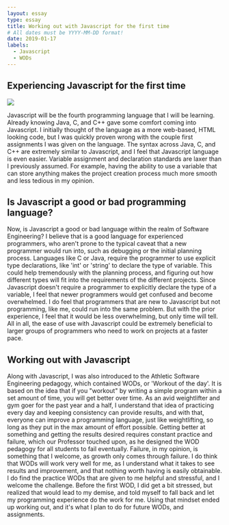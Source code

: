 ```yaml
---
layout: essay
type: essay
title: Working out with Javascript for the first time
# All dates must be YYYY-MM-DD format!
date: 2019-01-17
labels:
  - Javascript
  - WODs
---
```


## Experiencing Javascript for the first time

<img class="ui medium right floated rounded image" src="bradenbetz.github.io/Anyone_notice_the_javascript.png">

Javascript will be the fourth programming language that I will be learning.  Already knowing Java, C, and C++ gave some comfort coming into Javascript.  I initially thought of the language as a more web-based, HTML looking code, but I was quickly proven wrong with the couple first assignments I was given on the language.  The syntax across Java, C, and C++ are extremely similar to Javascript, and I feel that Javascript language is even easier.  Variable assignment and declaration standards are laxer than I previously assumed.  For example, having the ability to use a variable that can store anything makes the project creation process much more smooth and less tedious in my opinion.

## Is Javascript a good or bad programming language?

Now, is Javascript a good or bad language within the realm of Software Engineering?  I believe that is a good language for experienced programmers, who aren't prone to the typical caveat that a new programmer would run into, such as debugging or the initial planning process. Languages like C or Java, require the programmer to use explicit type declarations, like 'int' or 'string' to declare the type of variable.  This could help tremendously with the planning process, and figuring out how different types will fit into the requirements of the different projects.  Since Javascript doesn't require a programmer to explicitly declare the type of a variable, I feel that newer programmers would get confused and become overwhelmed.  I do feel that programmers that are new to Javascript but not programming, like me, could run into the same problem.  But with the prior experience, I feel that it would be less overwhelming, but only time will tell.  All in all, the ease of use with Javascript could be extremely beneficial to larger groups of programmers who need to work on projects at a faster pace.

## Working out with Javascript

Along with Javascript, I was also introduced to the Athletic Software Engineering pedagogy, which contained WODs, or 'Workout of the day'.  It is based on the idea that if you "workout" by writing a simple program within a set amount of time, you will get better over time.  As an avid weightlifter and gym goer for the past year and a half, I understand that idea of practicing every day and keeping consistency can provide results, and with that, everyone can improve a programming language, just like weightlifting, so long as they put in the max amount of effort possible.  Getting better at something and getting the results desired requires constant practice and failure, which our Professor touched upon, as he designed the WOD pedagogy for all students to fail eventually.  Failure, in my opinion, is something that I welcome, as growth only comes through failure.  I do think that WODs will work very well for me, as I understand what it takes to see results and improvement, and that nothing worth having is easily obtainable.  I do find the practice WODs that are given to me helpful and stressful, and I welcome the challenge.  Before the first WOD, I did get a bit stressed, but realized that would lead to my demise, and told myself to fall back and let my programming experience do the work for me.  Using that mindset ended up working out, and it's what I plan to do for future WODs, and assignments.
